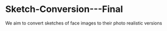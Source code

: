 # Sketch-Conversion---Final
We aim to convert sketches of face images to their photo realistic versions
